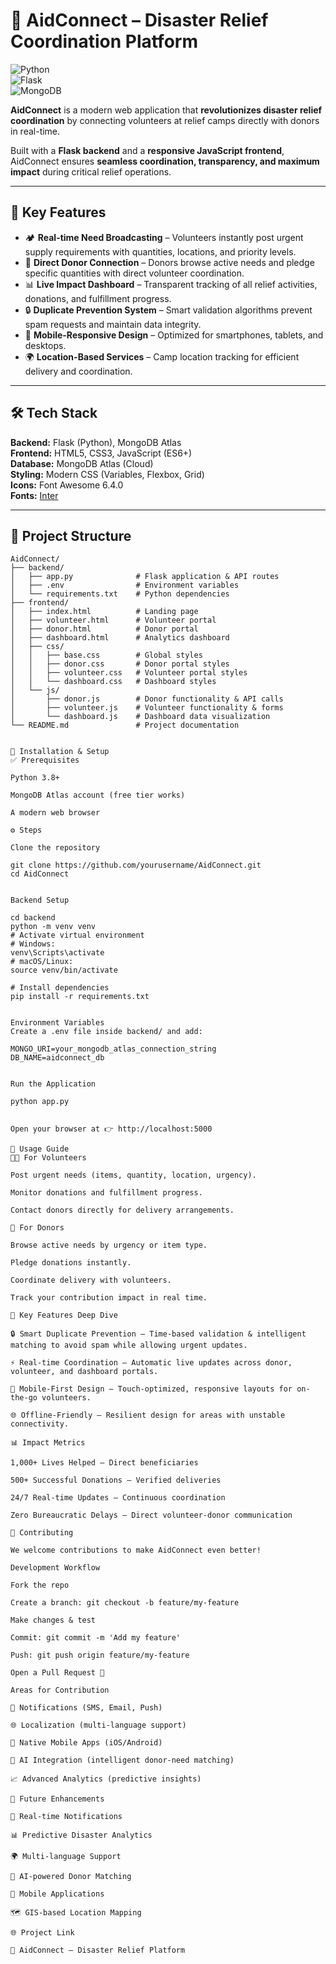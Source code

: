 # 📱 AidConnect – Disaster Relief Coordination Platform  

![Python](https://img.shields.io/badge/Python-3.8%2B-blue?logo=python&logoColor=white)  
![Flask](https://img.shields.io/badge/Flask-Backend-black?logo=flask&logoColor=white)  
![MongoDB](https://img.shields.io/badge/MongoDB-Atlas-green?logo=mongodb&logoColor=white)   

**AidConnect** is a modern web application that **revolutionizes disaster relief coordination** by connecting volunteers at relief camps directly with donors in real-time.  

Built with a **Flask backend** and a **responsive JavaScript frontend**, AidConnect ensures **seamless coordination, transparency, and maximum impact** during critical relief operations.  

---

## 🚀 Key Features  

- 🏕️ **Real-time Need Broadcasting** – Volunteers instantly post urgent supply requirements with quantities, locations, and priority levels.  
- 💝 **Direct Donor Connection** – Donors browse active needs and pledge specific quantities with direct volunteer coordination.  
- 📊 **Live Impact Dashboard** – Transparent tracking of all relief activities, donations, and fulfillment progress.  
- 🔒 **Duplicate Prevention System** – Smart validation algorithms prevent spam requests and maintain data integrity.  
- 📱 **Mobile-Responsive Design** – Optimized for smartphones, tablets, and desktops.  
- 🌍 **Location-Based Services** – Camp location tracking for efficient delivery and coordination.  

---

## 🛠️ Tech Stack  

**Backend:** Flask (Python), MongoDB Atlas  
**Frontend:** HTML5, CSS3, JavaScript (ES6+)  
**Database:** MongoDB Atlas (Cloud)  
**Styling:** Modern CSS (Variables, Flexbox, Grid)  
**Icons:** Font Awesome 6.4.0  
**Fonts:** [Inter](https://fonts.google.com/specimen/Inter)  

---

## 📂 Project Structure  

```plaintext
AidConnect/
├── backend/
│   ├── app.py              # Flask application & API routes
│   ├── .env                # Environment variables
│   └── requirements.txt    # Python dependencies
├── frontend/
│   ├── index.html          # Landing page
│   ├── volunteer.html      # Volunteer portal
│   ├── donor.html          # Donor portal  
│   ├── dashboard.html      # Analytics dashboard
│   ├── css/
│   │   ├── base.css        # Global styles
│   │   ├── donor.css       # Donor portal styles
│   │   ├── volunteer.css   # Volunteer portal styles
│   │   └── dashboard.css   # Dashboard styles
│   └── js/
│       ├── donor.js        # Donor functionality & API calls
│       ├── volunteer.js    # Volunteer functionality & forms
│       └── dashboard.js    # Dashboard data visualization
└── README.md               # Project documentation


🔧 Installation & Setup
✅ Prerequisites

Python 3.8+

MongoDB Atlas account (free tier works)

A modern web browser

⚙️ Steps

Clone the repository

git clone https://github.com/yourusername/AidConnect.git
cd AidConnect


Backend Setup

cd backend
python -m venv venv
# Activate virtual environment
# Windows:
venv\Scripts\activate
# macOS/Linux:
source venv/bin/activate

# Install dependencies
pip install -r requirements.txt


Environment Variables
Create a .env file inside backend/ and add:

MONGO_URI=your_mongodb_atlas_connection_string
DB_NAME=aidconnect_db


Run the Application

python app.py


Open your browser at 👉 http://localhost:5000

🎯 Usage Guide
👩‍💼 For Volunteers

Post urgent needs (items, quantity, location, urgency).

Monitor donations and fulfillment progress.

Contact donors directly for delivery arrangements.

🙌 For Donors

Browse active needs by urgency or item type.

Pledge donations instantly.

Coordinate delivery with volunteers.

Track your contribution impact in real time.

🌟 Key Features Deep Dive

🔒 Smart Duplicate Prevention – Time-based validation & intelligent matching to avoid spam while allowing urgent updates.

⚡ Real-time Coordination – Automatic live updates across donor, volunteer, and dashboard portals.

📱 Mobile-First Design – Touch-optimized, responsive layouts for on-the-go volunteers.

🌐 Offline-Friendly – Resilient design for areas with unstable connectivity.

📊 Impact Metrics

1,000+ Lives Helped – Direct beneficiaries

500+ Successful Donations – Verified deliveries

24/7 Real-time Updates – Continuous coordination

Zero Bureaucratic Delays – Direct volunteer-donor communication

🤝 Contributing

We welcome contributions to make AidConnect even better!

Development Workflow

Fork the repo

Create a branch: git checkout -b feature/my-feature

Make changes & test

Commit: git commit -m 'Add my feature'

Push: git push origin feature/my-feature

Open a Pull Request 🎉

Areas for Contribution

🔔 Notifications (SMS, Email, Push)

🌐 Localization (multi-language support)

📱 Native Mobile Apps (iOS/Android)

🤖 AI Integration (intelligent donor-need matching)

📈 Advanced Analytics (predictive insights)

📌 Future Enhancements

🔔 Real-time Notifications

📊 Predictive Disaster Analytics

🌍 Multi-language Support

🤖 AI-powered Donor Matching

📱 Mobile Applications

🗺️ GIS-based Location Mapping

🌐 Project Link

🔗 AidConnect – Disaster Relief Platform